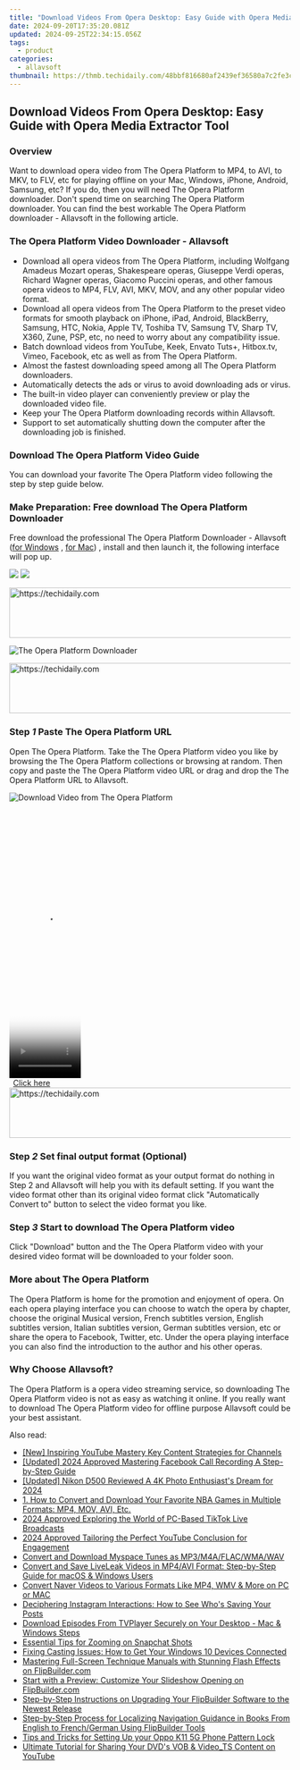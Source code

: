 ```yaml
---
title: "Download Videos From Opera Desktop: Easy Guide with Opera Media Extractor Tool"
date: 2024-09-20T17:35:20.081Z
updated: 2024-09-25T22:34:15.056Z
tags:
  - product
categories:
  - allavsoft
thumbnail: https://thmb.techidaily.com/48bbf816680af2439ef36580a7c2fe3c4155339daebaab90b2926193e2ffe8d4.png
---
```


## Download Videos From Opera Desktop: Easy Guide with Opera Media Extractor Tool

### Overview

Want to download opera video from The Opera Platform to MP4, to AVI, to MKV, to FLV, etc for playing offline on your Mac, Windows, iPhone, Android, Samsung, etc? If you do, then you will need The Opera Platform downloader. Don't spend time on searching The Opera Platform downloader. You can find the best workable The Opera Platform downloader - Allavsoft in the following article.

### The Opera Platform Video Downloader - Allavsoft

* Download all opera videos from The Opera Platform, including Wolfgang Amadeus Mozart operas, Shakespeare operas, Giuseppe Verdi operas, Richard Wagner operas, Giacomo Puccini operas, and other famous opera videos to MP4, FLV, AVI, MKV, MOV, and any other popular video format.
* Download all opera videos from The Opera Platform to the preset video formats for smooth playback on iPhone, iPad, Android, BlackBerry, Samsung, HTC, Nokia, Apple TV, Toshiba TV, Samsung TV, Sharp TV, X360, Zune, PSP, etc, no need to worry about any compatibility issue.
* Batch download videos from YouTube, Keek, Envato Tuts+, Hitbox.tv, Vimeo, Facebook, etc as well as from The Opera Platform.
* Almost the fastest downloading speed among all The Opera Platform downloaders.
* Automatically detects the ads or virus to avoid downloading ads or virus.
* The built-in video player can conveniently preview or play the downloaded video file.
* Keep your The Opera Platform downloading records within Allavsoft.
* Support to set automatically shutting down the computer after the downloading job is finished.

### Download The Opera Platform Video Guide

You can download your favorite The Opera Platform video following the step by step guide below.

### Make Preparation: Free download The Opera Platform Downloader

Free download the professional The Opera Platform Downloader - Allavsoft ([for Windows](https://tools.techidaily.com/allavsoft/products/) , [for Mac](https://tools.techidaily.com/allavsoft/products/)) , install and then launch it, the following interface will pop up.

[![](https://www.allavsoft.com/how-to/../images/how-to/free-download-win.jpg)](https://tools.techidaily.com/allavsoft/products/) [![](https://www.allavsoft.com/how-to/../images/how-to/free-download-mac.jpg)](https://tools.techidaily.com/allavsoft/products/)

<!-- affiliate ads begin -->
<a href="https://appsumo.8odi.net/c/5597632/2129738/7443" target="_top" id="2129738">
  <img src="//a.impactradius-go.com/display-ad/7443-2129738" border="0" alt="https://techidaily.com" width="728" height="90"/>
</a>
<img height="0" width="0" src="https://appsumo.8odi.net/i/5597632/2129738/7443" style="position:absolute;visibility:hidden;" border="0" />
<!-- affiliate ads end -->

![The Opera Platform Downloader](https://www.allavsoft.com/how-to/../images/allavsoft/screen-shot-600.jpg)

<!-- affiliate ads begin -->
<a href="https://appsumo.8odi.net/c/5597632/2123735/7443" target="_top" id="2123735">
  <img src="//a.impactradius-go.com/display-ad/7443-2123735" border="0" alt="https://techidaily.com" width="600" height="90"/>
</a>
<img height="0" width="0" src="https://appsumo.8odi.net/i/5597632/2123735/7443" style="position:absolute;visibility:hidden;" border="0" />
<!-- affiliate ads end -->

### Step _1_ Paste The Opera Platform URL

Open The Opera Platform. Take the The Opera Platform video you like by browsing the The Opera Platform collections or browsing at random. Then copy and paste the The Opera Platform video URL or drag and drop the The Opera Platform URL to Allavsoft.

![Download Video from The Opera Platform](https://www.allavsoft.com/how-to/../images/how-to/download-jibjab-videos/download-jibjab-videos.jpg)

<!-- affiliate ads begin -->
<span id="1977004">
					<video width="128" height="480" style="cursor:pointer"
           poster="//a.impactradius-go.com/display-clicktoplayimage/1977004.png"
           onclick="if(!this.playClicked){this.play();this.setAttribute('controls',true);this.playClicked=true;}">
	   <source src="//a.impactradius-go.com/display-ad/22993-1977004">
	   <img src="//a.impactradius-go.com/display-clicktoplayimage/1977004.png" style="border: none; height: 100%; width: 100%; object-fit: contain">
	</video>
	<div style="width:80px;text-align:center"><a href="javascript:window.open(decodeURIComponent('https%3A%2F%2Fhomestyler.sjv.io%2Fc%2F5597632%2F1977004%2F22993'), '_blank');void(0);">Click here</a></div>
</span>
<img height="0" width="0" src="https://imp.pxf.io/i/5597632/1977004/22993" style="position:absolute;visibility:hidden;" border="0" />
<!-- affiliate ads end -->

<!-- affiliate ads begin -->
<a href="https://ephamedtechinc.pxf.io/c/5597632/2136627/26400" target="_top" id="2136627">
  <img src="//a.impactradius-go.com/display-ad/26400-2136627" border="0" alt="https://techidaily.com" width="728" height="90"/>
</a>
<img height="0" width="0" src="https://ephamedtechinc.pxf.io/i/5597632/2136627/26400" style="position:absolute;visibility:hidden;" border="0" />
<!-- affiliate ads end -->

### Step _2_ Set final output format (Optional)

If you want the original video format as your output format do nothing in Step 2 and Allavsoft will help you with its default setting. If you want the video format other than its original video format click "Automatically Convert to" button to select the video format you like.

### Step _3_ Start to download The Opera Platform video

Click "Download" button and the The Opera Platform video with your desired video format will be downloaded to your folder soon.

### More about The Opera Platform

The Opera Platform is home for the promotion and enjoyment of opera. On each opera playing interface you can choose to watch the opera by chapter, choose the original Musical version, French subtitles version, English subtitles version, Italian subtitles version, German subtitles version, etc or share the opera to Facebook, Twitter, etc. Under the opera playing interface you can also find the introduction to the author and his other operas.

### Why Choose Allavsoft?

The Opera Platform is a opera video streaming service, so downloading The Opera Platform video is not as easy as watching it online. If you really want to download The Opera Platform video for offline purpose Allavsoft could be your best assistant.

<ins class="adsbygoogle"
     style="display:block"
     data-ad-format="autorelaxed"
     data-ad-client="ca-pub-7571918770474297"
     data-ad-slot="1223367746"></ins>

<ins class="adsbygoogle"
     style="display:block"
     data-ad-client="ca-pub-7571918770474297"
     data-ad-slot="8358498916"
     data-ad-format="auto"
     data-full-width-responsive="true"></ins>

<span class="atpl-alsoreadstyle">Also read:</span>
<div><ul>
<li><a href="https://facebook-video-share.techidaily.com/new-inspiring-youtube-mastery-key-content-strategies-for-channels/"><u>[New] Inspiring YouTube Mastery Key Content Strategies for Channels</u></a></li>
<li><a href="https://desktop-recording.techidaily.com/updated-2024-approved-mastering-facebook-call-recording-a-step-by-step-guide/"><u>[Updated] 2024 Approved Mastering Facebook Call Recording A Step-by-Step Guide</u></a></li>
<li><a href="https://fox-info.techidaily.com/updated-nikon-d500-reviewed-a-4k-photo-enthusiasts-dream-for-2024/"><u>[Updated] Nikon D500 Reviewed A 4K Photo Enthusiast's Dream for 2024</u></a></li>
<li><a href="https://fox-tls.techidaily.com/1-how-to-convert-and-download-your-favorite-nba-games-in-multiple-formats-mp4-mov-avi-etc/"><u>1. How to Convert and Download Your Favorite NBA Games in Multiple Formats: MP4, MOV, AVI, Etc.</u></a></li>
<li><a href="https://tiktok-videos.techidaily.com/2024-approved-exploring-the-world-of-pc-based-tiktok-live-broadcasts/"><u>2024 Approved Exploring the World of PC-Based TikTok Live Broadcasts</u></a></li>
<li><a href="https://youtube-web.techidaily.com/approved-tailoring-the-perfect-youtube-conclusion-for-engagement/"><u>2024 Approved Tailoring the Perfect YouTube Conclusion for Engagement</u></a></li>
<li><a href="https://fox-tls.techidaily.com/convert-and-download-myspace-tunes-as-mp3m4aflacwmawav/"><u>Convert and Download Myspace Tunes as MP3/M4A/FLAC/WMA/WAV</u></a></li>
<li><a href="https://fox-tls.techidaily.com/convert-and-save-liveleak-videos-in-mp4avi-format-step-by-step-guide-for-macos-and-windows-users/"><u>Convert and Save LiveLeak Videos in MP4/AVI Format: Step-by-Step Guide for macOS & Windows Users</u></a></li>
<li><a href="https://fox-tls.techidaily.com/convert-naver-videos-to-various-formats-like-mp4-wmv-and-more-on-pc-or-mac/"><u>Convert Naver Videos to Various Formats Like MP4, WMV & More on PC or MAC</u></a></li>
<li><a href="https://techtrends.techidaily.com/deciphering-instagram-interactions-how-to-see-whos-saving-your-posts/"><u>Deciphering Instagram Interactions: How to See Who's Saving Your Posts</u></a></li>
<li><a href="https://fox-tls.techidaily.com/download-episodes-from-tvplayer-securely-on-your-desktop-mac-and-windows-steps/"><u>Download Episodes From TVPlayer Securely on Your Desktop - Mac & Windows Steps</u></a></li>
<li><a href="https://extra-lessons.techidaily.com/essential-tips-for-zooming-on-snapchat-shots/"><u>Essential Tips for Zooming on Snapchat Shots</u></a></li>
<li><a href="https://win-howtos.techidaily.com/fixing-casting-issues-how-to-get-your-windows-10-devices-connected/"><u>Fixing Casting Issues: How to Get Your Windows 10 Devices Connected</u></a></li>
<li><a href="https://fox-tls.techidaily.com/mastering-full-screen-technique-manuals-with-stunning-flash-effects-on-flipbuildercom/"><u>Mastering Full-Screen Technique Manuals with Stunning Flash Effects on FlipBuilder.com</u></a></li>
<li><a href="https://fox-tls.techidaily.com/start-with-a-preview-customize-your-slideshow-opening-on-flipbuildercom/"><u>Start with a Preview: Customize Your Slideshow Opening on FlipBuilder.com</u></a></li>
<li><a href="https://fox-tls.techidaily.com/step-by-step-instructions-on-upgrading-your-flipbuilder-software-to-the-newest-release/"><u>Step-by-Step Instructions on Upgrading Your FlipBuilder Software to the Newest Release</u></a></li>
<li><a href="https://fox-tls.techidaily.com/step-by-step-process-for-localizing-navigation-guidance-in-books-from-english-to-frenchgerman-using-flipbuilder-tools/"><u>Step-by-Step Process for Localizing Navigation Guidance in Books From English to French/German Using FlipBuilder Tools</u></a></li>
<li><a href="https://easy-unlock-android.techidaily.com/tips-and-tricks-for-setting-up-your-oppo-k11-5g-phone-pattern-lock-by-drfone-android/"><u>Tips and Tricks for Setting Up your Oppo K11 5G Phone Pattern Lock</u></a></li>
<li><a href="https://discover-help.techidaily.com/ultimate-tutorial-for-sharing-your-dvds-vob-and-videots-content-on-youtube/"><u>Ultimate Tutorial for Sharing Your DVD's VOB & Video_TS Content on YouTube</u></a></li>
</ul></div>

